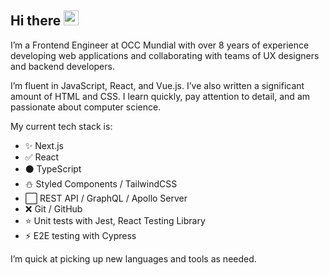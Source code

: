 ## Hi there <img src="https://media.giphy.com/media/hvRJCLFzcasrR4ia7z/giphy.gif" width="24" height="24"></img>

I’m a Frontend Engineer at OCC Mundial with over 8 years of experience developing web applications and collaborating with teams of UX designers and backend developers.

I’m fluent in JavaScript, React, and Vue.js. I’ve also written a significant amount of HTML and CSS. I learn quickly, pay attention to detail, and am passionate about computer science.

My current tech stack is:

* ✨ Next.js
* ✅ React
* ⚫ TypeScript
* ⛄ Styled Components / TailwindCSS
* ⬜ REST API / GraphQL / Apollo Server
* ❌ Git / GitHub
* ⭐ Unit tests with Jest, React Testing Library
* ⚡ E2E testing with Cypress

I’m quick at picking up new languages and tools as needed.

